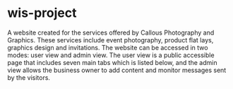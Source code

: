 # wis-project

A website created for the services offered by Callous Photography and Graphics. These services include event photography, product flat lays, graphics design and invitations. The website can be accessed in two modes: user view and admin view. The user view is a public accessible page that includes seven main tabs which is listed below, and the admin view allows the business owner to add content and monitor messages sent by the visitors. 
